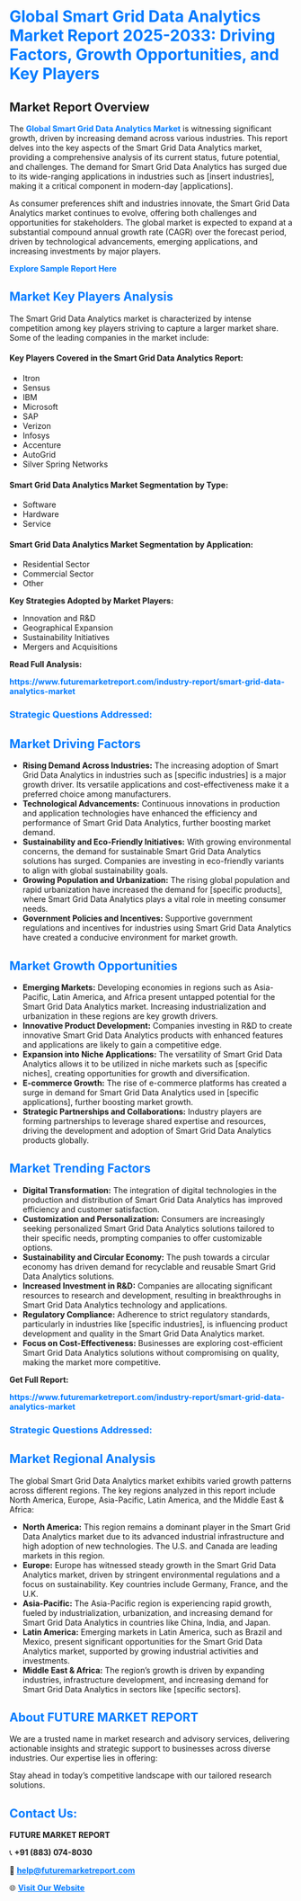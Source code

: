 <h1 style="color: #007BFF;">Global Smart Grid Data Analytics Market Report 2025-2033: Driving Factors, Growth Opportunities, and Key Players</h1>

<section id="overview">
<h2>Market Report Overview</h2>
<p>The <a href="https://www.futuremarketreport.com/industry-report/smart-grid-data-analytics-market" style="color: #007BFF; text-decoration: none;"><strong>Global Smart Grid Data Analytics Market</strong></a> is witnessing significant growth, driven by increasing demand across various industries. This report delves into the key aspects of the Smart Grid Data Analytics market, providing a comprehensive analysis of its current status, future potential, and challenges. The demand for Smart Grid Data Analytics has surged due to its wide-ranging applications in industries such as [insert industries], making it a critical component in modern-day [applications].</p>
<p>As consumer preferences shift and industries innovate, the Smart Grid Data Analytics market continues to evolve, offering both challenges and opportunities for stakeholders. The global market is expected to expand at a substantial compound annual growth rate (CAGR) over the forecast period, driven by technological advancements, emerging applications, and increasing investments by major players.</p>
</section>

<section id="overview">
<p><a href="https://www.futuremarketreport.com/request-sample/reportId=96820" style="color: #007BFF; text-decoration: none;"><strong>Explore Sample Report Here</strong></a></p>
</section>

<section id="key-players">
<h2 style="color: #007BFF;">Market Key Players Analysis</h2>
<p>The Smart Grid Data Analytics market is characterized by intense competition among key players striving to capture a larger market share. Some of the leading companies in the market include:</p>
<h4>Key Players Covered in the Smart Grid Data Analytics Report:</h4>
<ul><li>Itron</li><li>Sensus</li><li>IBM</li><li>Microsoft</li><li>SAP</li><li>Verizon</li><li>Infosys</li><li>Accenture</li><li>AutoGrid</li><li>Silver Spring Networks</li></ul>
<h4>Smart Grid Data Analytics Market Segmentation by Type:</h4>
<ul><li>Software</li><li>Hardware</li><li>Service</li></ul>

<h4>Smart Grid Data Analytics Market Segmentation by Application:</h4>
<ul><li>Residential Sector</li><li>Commercial Sector</li><li>Other</li></ul>
<p><strong>Key Strategies Adopted by Market Players:</strong></p>
<ul>
<li>Innovation and R&D</li>
<li>Geographical Expansion</li>
<li>Sustainability Initiatives</li>
<li>Mergers and Acquisitions</li>
</ul>
</section>

<section>
<p><strong>Read Full Analysis: </strong></p><a href="https://www.futuremarketreport.com/industry-report/smart-grid-data-analytics-market" style="color: #007BFF; text-decoration: none;"><strong>https://www.futuremarketreport.com/industry-report/smart-grid-data-analytics-market</strong></a>
<h3 style="color: #007BFF;">Strategic Questions Addressed:</h3>
</section>

<section id="driving-factors">
<h2 style="color: #007BFF;">Market Driving Factors</h2>
<ul>
<li><strong>Rising Demand Across Industries:</strong> The increasing adoption of Smart Grid Data Analytics in industries such as [specific industries] is a major growth driver. Its versatile applications and cost-effectiveness make it a preferred choice among manufacturers.</li>
<li><strong>Technological Advancements:</strong> Continuous innovations in production and application technologies have enhanced the efficiency and performance of Smart Grid Data Analytics, further boosting market demand.</li>
<li><strong>Sustainability and Eco-Friendly Initiatives:</strong> With growing environmental concerns, the demand for sustainable Smart Grid Data Analytics solutions has surged. Companies are investing in eco-friendly variants to align with global sustainability goals.</li>
<li><strong>Growing Population and Urbanization:</strong> The rising global population and rapid urbanization have increased the demand for [specific products], where Smart Grid Data Analytics plays a vital role in meeting consumer needs.</li>
<li><strong>Government Policies and Incentives:</strong> Supportive government regulations and incentives for industries using Smart Grid Data Analytics have created a conducive environment for market growth.</li>
</ul>
</section>

<section id="growth-opportunities">
<h2 style="color: #007BFF;">Market Growth Opportunities</h2>
<ul>
<li><strong>Emerging Markets:</strong> Developing economies in regions such as Asia-Pacific, Latin America, and Africa present untapped potential for the Smart Grid Data Analytics market. Increasing industrialization and urbanization in these regions are key growth drivers.</li>
<li><strong>Innovative Product Development:</strong> Companies investing in R&D to create innovative Smart Grid Data Analytics products with enhanced features and applications are likely to gain a competitive edge.</li>
<li><strong>Expansion into Niche Applications:</strong> The versatility of Smart Grid Data Analytics allows it to be utilized in niche markets such as [specific niches], creating opportunities for growth and diversification.</li>
<li><strong>E-commerce Growth:</strong> The rise of e-commerce platforms has created a surge in demand for Smart Grid Data Analytics used in [specific applications], further boosting market growth.</li>
<li><strong>Strategic Partnerships and Collaborations:</strong> Industry players are forming partnerships to leverage shared expertise and resources, driving the development and adoption of Smart Grid Data Analytics products globally.</li>
</ul>
</section>

<section id="trending-factors">
<h2 style="color: #007BFF;">Market Trending Factors</h2>
<ul>
<li><strong>Digital Transformation:</strong> The integration of digital technologies in the production and distribution of Smart Grid Data Analytics has improved efficiency and customer satisfaction.</li>
<li><strong>Customization and Personalization:</strong> Consumers are increasingly seeking personalized Smart Grid Data Analytics solutions tailored to their specific needs, prompting companies to offer customizable options.</li>
<li><strong>Sustainability and Circular Economy:</strong> The push towards a circular economy has driven demand for recyclable and reusable Smart Grid Data Analytics solutions.</li>
<li><strong>Increased Investment in R&D:</strong> Companies are allocating significant resources to research and development, resulting in breakthroughs in Smart Grid Data Analytics technology and applications.</li>
<li><strong>Regulatory Compliance:</strong> Adherence to strict regulatory standards, particularly in industries like [specific industries], is influencing product development and quality in the Smart Grid Data Analytics market.</li>
<li><strong>Focus on Cost-Effectiveness:</strong> Businesses are exploring cost-efficient Smart Grid Data Analytics solutions without compromising on quality, making the market more competitive.</li>
</ul>
</section>

<section>
<p><strong>Get Full Report: </strong></p><a href="https://www.futuremarketreport.com/industry-report/smart-grid-data-analytics-market" style="color: #007BFF; text-decoration: none;"><strong>https://www.futuremarketreport.com/industry-report/smart-grid-data-analytics-market</strong></a>
<h3 style="color: #007BFF;">Strategic Questions Addressed:</h3>
</section>


<section id="regional-analysis">
<h2 style="color: #007BFF;">Market Regional Analysis</h2>
<p>The global Smart Grid Data Analytics market exhibits varied growth patterns across different regions. The key regions analyzed in this report include North America, Europe, Asia-Pacific, Latin America, and the Middle East & Africa:</p>
<ul>
<li><strong>North America:</strong> This region remains a dominant player in the Smart Grid Data Analytics market due to its advanced industrial infrastructure and high adoption of new technologies. The U.S. and Canada are leading markets in this region.</li>
<li><strong>Europe:</strong> Europe has witnessed steady growth in the Smart Grid Data Analytics market, driven by stringent environmental regulations and a focus on sustainability. Key countries include Germany, France, and the U.K.</li>
<li><strong>Asia-Pacific:</strong> The Asia-Pacific region is experiencing rapid growth, fueled by industrialization, urbanization, and increasing demand for Smart Grid Data Analytics in countries like China, India, and Japan.</li>
<li><strong>Latin America:</strong> Emerging markets in Latin America, such as Brazil and Mexico, present significant opportunities for the Smart Grid Data Analytics market, supported by growing industrial activities and investments.</li>
<li><strong>Middle East & Africa:</strong> The region’s growth is driven by expanding industries, infrastructure development, and increasing demand for Smart Grid Data Analytics in sectors like [specific sectors].</li>
</ul>
</section>

<footer>
<h2 style="color: #007BFF;">About FUTURE MARKET REPORT</h2>
<p>We are a trusted name in market research and advisory services, delivering actionable insights and strategic support to businesses across diverse industries. Our expertise lies in offering:</p>

<p>Stay ahead in today’s competitive landscape with our tailored research solutions.</p>

<h2 style="color: #007BFF;">Contact Us:</h2>
<p><strong>FUTURE MARKET REPORT</strong></p>
<p>📞 <strong>+91 (883) 074-8030</strong></p>
<p>📧 <strong><a href="mailto:help@futuremarketreport.com" style="color: #007BFF;">help@futuremarketreport.com</a></strong></p>
<p>🌐 <strong><a href="https://www.futuremarketreport.com/" style="color: #007BFF;">Visit Our Website</a></strong></p>
</footer>